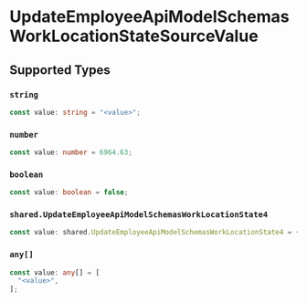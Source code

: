 # UpdateEmployeeApiModelSchemasWorkLocationStateSourceValue


## Supported Types

### `string`

```typescript
const value: string = "<value>";
```

### `number`

```typescript
const value: number = 6964.63;
```

### `boolean`

```typescript
const value: boolean = false;
```

### `shared.UpdateEmployeeApiModelSchemasWorkLocationState4`

```typescript
const value: shared.UpdateEmployeeApiModelSchemasWorkLocationState4 = {};
```

### `any[]`

```typescript
const value: any[] = [
  "<value>",
];
```

